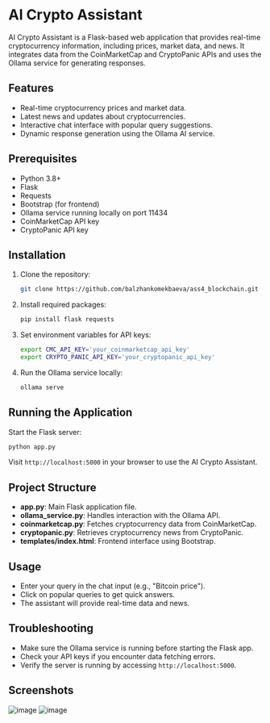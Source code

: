 # AI Crypto Assistant

AI Crypto Assistant is a Flask-based web application that provides real-time cryptocurrency information, including prices, market data, and news. It integrates data from the CoinMarketCap and CryptoPanic APIs and uses the Ollama service for generating responses.

## Features

* Real-time cryptocurrency prices and market data.
* Latest news and updates about cryptocurrencies.
* Interactive chat interface with popular query suggestions.
* Dynamic response generation using the Ollama AI service.

## Prerequisites

* Python 3.8+
* Flask
* Requests
* Bootstrap (for frontend)
* Ollama service running locally on port 11434
* CoinMarketCap API key
* CryptoPanic API key

## Installation

1. Clone the repository:

   ```bash
   git clone https://github.com/balzhankomekbaeva/ass4_blockchain.git
   ```

2. Install required packages:

   ```bash
   pip install flask requests
   ```

3. Set environment variables for API keys:

   ```bash
   export CMC_API_KEY='your_coinmarketcap_api_key'
   export CRYPTO_PANIC_API_KEY='your_cryptopanic_api_key'
   ```

4. Run the Ollama service locally:

   ```bash
   ollama serve
   ```

## Running the Application

Start the Flask server:

```bash
python app.py
```

Visit `http://localhost:5000` in your browser to use the AI Crypto Assistant.

## Project Structure

* **app.py**: Main Flask application file.
* **ollama\_service.py**: Handles interaction with the Ollama API.
* **coinmarketcap.py**: Fetches cryptocurrency data from CoinMarketCap.
* **cryptopanic.py**: Retrieves cryptocurrency news from CryptoPanic.
* **templates/index.html**: Frontend interface using Bootstrap.

## Usage

* Enter your query in the chat input (e.g., "Bitcoin price").
* Click on popular queries to get quick answers.
* The assistant will provide real-time data and news.

## Troubleshooting

* Make sure the Ollama service is running before starting the Flask app.
* Check your API keys if you encounter data fetching errors.
* Verify the server is running by accessing `http://localhost:5000`.

## Screenshots

![image](https://github.com/user-attachments/assets/4b004f4a-6cf4-4e37-ad25-d14b549cd1d2)
![image](https://github.com/user-attachments/assets/063f109d-672a-42ba-afee-82dcc0150e6b)


